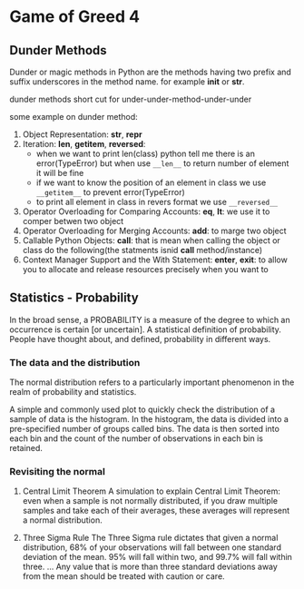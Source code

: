 # Game of Greed 4

## Dunder Methods

Dunder or magic methods in Python are the methods having two prefix and suffix underscores in the method name.
for example __init__ or __str__.


dunder methods short cut for under-under-method-under-under

some example on dunder method:
1. Object Representation: __str__, __repr__
2. Iteration: __len__, __getitem__, __reversed__:
    * when we want to print len(class) python tell me there is an error(TypeError) but when use `__len__` to return number of element it will be fine
    * if we want to know the position of an element in class we use `__getitem__` to prevent error(TypeError)
    * to print all element in class in revers format we use `__reversed__`    
3. Operator Overloading for Comparing Accounts: __eq__, __lt__: we use it to comper betwen two object 
4. Operator Overloading for Merging Accounts: __add__:
to marge two object
5. Callable Python Objects: __call__: that is mean when calling the object or class do the following(the statments isnid __call__ method/instance) 
6. Context Manager Support and the With Statement: __enter__, __exit__: to allow you to allocate and release resources precisely when you want to


## Statistics - Probability

In the broad sense, a PROBABILITY is a measure of the degree to which an occurrence is certain [or uncertain]. A statistical definition of probability. People have thought about, and defined, probability in different ways.


### The data and the distribution

The normal distribution refers to a particularly important phenomenon in the realm of probability and statistics.

A simple and commonly used plot to quickly check the distribution of a sample of data is the histogram. In the histogram, the data is divided into a pre-specified number of groups called bins. The data is then sorted into each bin and the count of the number of observations in each bin is retained.

### Revisiting the normal
1. Central Limit Theorem
    A simulation to explain Central Limit Theorem: even when a sample is not normally distributed, if you draw multiple samples and take each of their averages, these averages will represent a normal distribution.

2. Three Sigma Rule
    The Three Sigma rule dictates that given a normal distribution, 68% of your observations will fall between one standard deviation of the mean. 95% will fall within two, and 99.7% will fall within three. ... Any value that is more than three standard deviations away from the mean should be treated with caution or care.

